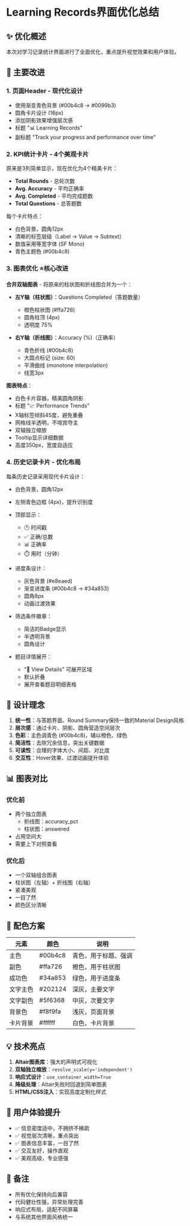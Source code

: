 # Learning Records界面优化总结

## ✨ 优化概述

本次对学习记录统计界面进行了全面优化，重点提升视觉效果和用户体验。

## 🎨 主要改进

### 1. **页面Header** - 现代化设计
- 使用渐变青色背景 (#00b4c8 → #0099b3)
- 圆角卡片设计 (16px)
- 添加阴影效果增强层次感
- 标题 "📊 Learning Records"
- 副标题 "Track your progress and performance over time"

### 2. **KPI统计卡片** - 4个美观卡片
原来是3列简单显示，现在优化为4个精美卡片：

- **Total Rounds** - 总轮次数
- **Avg. Accuracy** - 平均正确率
- **Avg. Completed** - 平均完成题数
- **Total Questions** - 总答题数

每个卡片特点：
- 白色背景，圆角12px
- 清晰的标签层级（Label → Value → Subtext）
- 数值采用等宽字体 (SF Mono)
- 青色主题色 (#00b4c8)

### 3. **图表优化** ⭐核心改进
**合并双轴图表** - 将原来的柱状图和折线图合并为一个：

- **左Y轴（柱状图）**：Questions Completed（答题数量）
  - 橙色柱状图 (#ffa726)
  - 圆角柱顶 (4px)
  - 透明度 75%
  
- **右Y轴（折线图）**：Accuracy (%)（正确率）
  - 青色折线 (#00b4c8)
  - 大圆点标记 (size: 60)
  - 平滑曲线 (monotone interpolation)
  - 线宽3px

**图表特点**：
- 白色卡片容器，精美圆角阴影
- 标题 "📈 Performance Trends"
- X轴标签倾斜45度，避免重叠
- 网格线半透明，不喧宾夺主
- 双轴独立缩放
- Tooltip显示详细数据
- 高度350px，宽度自适应

### 4. **历史记录卡片** - 优化布局
每条历史记录采用现代卡片设计：

- 白色背景，圆角12px
- 左侧青色边框 (4px)，提升识别度
- 顶部显示：
  - 🕐 时间戳
  - ✅ 正确/总数
  - 📊 正确率
  - ⏱️ 用时（分钟）
  
- 进度条设计：
  - 灰色背景 (#e8eaed)
  - 渐变进度条 (#00b4c8 → #34a853)
  - 圆角8px
  - 动画过渡效果

- 筛选条件徽章：
  - 简洁的Badge显示
  - 半透明背景
  - 圆角设计

- 题目详情展开：
  - "📝 View Details" 可展开区域
  - 默认折叠
  - 展开查看题目明细表格

## 🎯 设计理念

1. **统一性**：与答题界面、Round Summary保持一致的Material Design风格
2. **层次感**：通过卡片、阴影、圆角营造空间层次
3. **色彩**：主色调青色 (#00b4c8)，辅以橙色、绿色
4. **简洁性**：去除冗余信息，突出关键数据
5. **可读性**：合理的字体大小、间距、对比度
6. **交互性**：Hover效果、过渡动画提升体验

## 📊 图表对比

### 优化前
- 两个独立图表
  - 折线图：accuracy_pct
  - 柱状图：answered
- 占用空间大
- 需要上下对照查看

### 优化后  
- 一个双轴组合图表
- 柱状图（左轴）+ 折线图（右轴）
- 紧凑美观
- 一目了然
- 颜色区分清晰

## 🎨 配色方案

| 元素 | 颜色 | 说明 |
|------|------|------|
| 主色 | #00b4c8 | 青色，用于标题、强调 |
| 副色 | #ffa726 | 橙色，用于柱状图 |
| 成功色 | #34a853 | 绿色，用于进度条 |
| 文字主色 | #202124 | 深灰，主要文字 |
| 文字副色 | #5f6368 | 中灰，次要文字 |
| 背景色 | #f8f9fa | 浅灰，页面背景 |
| 卡片背景 | #ffffff | 白色，卡片背景 |

## 💡 技术亮点

1. **Altair图表库**：强大的声明式可视化
2. **双轴独立缩放**：`resolve_scale(y='independent')`
3. **响应式设计**：`use_container_width=True`
4. **降级处理**：Altair失败时回退到简单图表
5. **HTML/CSS注入**：实现高度定制化样式

## 🚀 用户体验提升

- ✅ 信息密度适中，不拥挤不稀疏
- ✅ 视觉层次清晰，重点突出
- ✅ 图表信息丰富，一目了然
- ✅ 交互友好，操作直观
- ✅ 美观高级，专业感强

## 📝 备注

- 所有优化保持向后兼容
- 代码健壮性强，异常处理完善
- 响应式布局，适配不同屏幕
- 与系统其他界面风格统一


